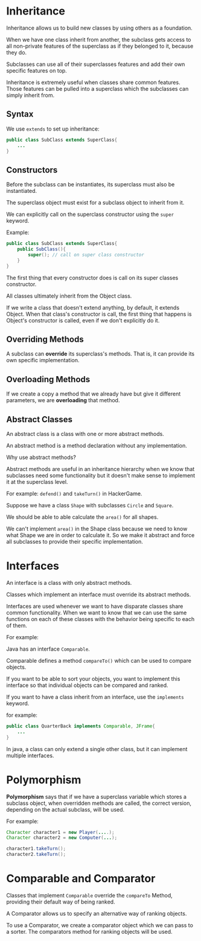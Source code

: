 # Inheritance

Inheritance allows us to build new classes by using others as a foundation.

When we have one class inherit from another, the subclass gets access to all non-private features of the superclass as if they belonged to it, because they do.

Subclasses can use all of their superclasses features and add their own specific features on top.

Inheritance is extremely useful when classes share common features. Those features can be pulled into a superclass which the subclasses can simply inherit from.

## Syntax

We use `extends` to set up inheritance:

``` java
public class SubClass extends SuperClass{
    ...
}
```

## Constructors

Before the subclass can be instantiates, its superclass must also be instantiated.

The superclass object must exist for a subclass object to inherit from it.

We can explicitly call on the superclass constructor using the `super` keyword.

Example:

```java 
public class SubClass extends SuperClass{
    public SubClass(){
        super(); // call on super class constructor
    }
}
```

The first thing that every constructor does is call on its super classes constructor.

All classes ultimately inherit from the Object class.

If we write a class that doesn't extend anything, by default, it extends Object. When that class's constructor is call, the first thing that happens is Object's constructor is called, even if we don't explicitly do it.

## Overriding Methods

A subclass can **override** its superclass's methods. That is, it can provide its own specific implementation.

## Overloading Methods

If we create a copy a method that we already have but give it different parameters, we are **overloading** that method.

## Abstract Classes

An abstract class is a class with one or more abstract methods.

An abstract method is a method declaration without any implementation.

Why use abstract methods?

Abstract methods are useful in an inheritance hierarchy when we know that subclasses need some functionality but it doesn't make sense to implement it at the superclass level.

For example: `defend()` and `takeTurn()` in HackerGame.

Suppose we have a class `Shape` with subclasses `Circle` and `Square`.

We should be able to able calculate the `area()` for all shapes.

We can't implement `area()` in the Shape class because we need to know what Shape we are in order to calculate it. So we make it abstract and force all subclasses to provide their specific implementation.

# Interfaces

An interface is a class with only abstract methods. 

Classes which implement an interface must override its abstract methods.

Interfaces are used whenever we want to have disparate classes share common functionality. When we want to know that we can use the same functions on each of these classes with the behavior being specific to each of them.

For example:

Java has an interface `Comparable`.

Comparable defines a method `compareTo()` which can be used to compare objects. 

If you want to be able to sort your objects, you want to implement this interface so that individual objects can be compared and ranked.


If you want to have a class inherit from an interface, use the `implements` keyword.

for example:

``` java
public class QuarterBack implements Comparable, JFrame{
    ...
}
```

In java, a class can only extend a single other class, but it can implement multiple interfaces.

# Polymorphism

**Polymorphism** says that if we have a superclass variable which stores a subclass object, when overridden methods are called, the correct version, depending on the actual subclass, will be used.

For example:

``` java
Character character1 = new Player(....);
Character character2 = new Computer(...);

character1.takeTurn();
character2.takeTurn();
```

# Comparable and Comparator

Classes that implement `Comparable` override the `compareTo` Method, providing their default way of being ranked.

A Comparator allows us to specify an alternative way of ranking objects.

To use a Comparator, we create a comparator object which we can pass to a sorter. The comparators method for ranking objects will be used.

